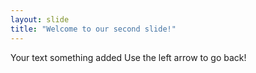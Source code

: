 ```yaml
---
layout: slide
title: "Welcome to our second slide!"
---
```

Your text something added
Use the left arrow to go back!
